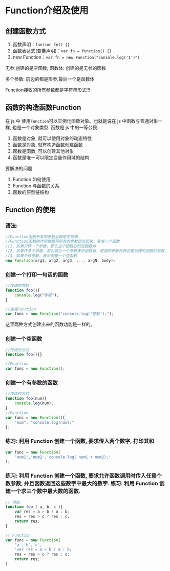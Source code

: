 # Function介绍及使用

## 创建函数方式

1. 函数声明：`funtion fn() {}`
2. 函数表达式\(变量声明\)：`var fn = function() {}`
3. new Function：`var fn = new Function("console.log('1')")`

无参:创建的是空函数; 函数体: 创建的是无参的函数

多个参数: 前边的都是形参,最后一个是函数体

Function接收的所有参数都是字符串形式!!!

## 函数的构造函数Function

在 js 中 使用`Function`可以实例化函数对象。也就是说在 js 中函数与普通对象一样, 也是一个对象类型. 函数是 js 中的一等公民.

1. 函数是对象, 就可以使用对象的动态特性
2. 函数是对象, 就有构造函数创建函数
3. 函数是函数, 可以创建其他对象
4. 函数是唯一可以限定变量作用域的结构

要解决的问题

1. Function 如何使用
2. Function 与函数的关系
3. 函数的原型链结构

## Function 的使用

### 语法:

```js
//Function函数所有的参数全都是字符串
//Function函数的作用就是将所有的参数组合起来，变成一个函数
//1、如果只传一个参数，那么这个函数必然是函数体
//2、如果传多个参数，那么最后一个参数表示函数体，前面的参数代表将要创建的函数的参数
//3、如果不传参数，表示创建一个空函数
new Function(arg1, arg2, arg3, ..., argN, body);
```

### 创建一个打印一句话的函数

```js
//传统的方式
function foo(){
    console.log("你好");
}

//使用Function
var func = new Function("console.log('你好');");
```

这里两种方式创建出来的函数功能是一样的。

### 创建一个空函数

```js
//传统的方式
function foo(){}

//Function 
var func = new Function();
```

### 创建一个有参数的函数

```js
//传统的方式
function foo(num){
    console.log(num);
}
//Function
var func = new Function(){
    "num", "console.log(num);"
};
```

### 练习: 利用 Function 创建一个函数, 要求传入两个数字, 打印其和

```js
var func = new Function(
    'num1','num2','console.log( num1 + num2);'
);
```

### 练习: 利用 Function 创建一个函数, 要求允许函数调用时传入任意个数参数, 并且函数返回这些数字中最大的数字. 练习: 利用 Function 创建一个求三个数中最大数的函数.

```js
// 传统
function foo ( a, b, c ){
    var res = a > b ? a : b;
    res = res > c ? res : c;
    return res;
}

// Function
var func = new Function( 
    'a','b','c',
    'var res = a > b ? a : b;
    res = res > c ? res : c;
    return res;'
)
```



